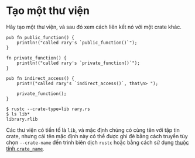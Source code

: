 # Tạo một thư viện

Hãy tạo một thư viện, và sau đó xem cách liên kết nó với một crate khác.

```rust,ignore
pub fn public_function() {
    println!("called rary's `public_function()`");
}

fn private_function() {
    println!("called rary's `private_function()`");
}

pub fn indirect_access() {
    print!("called rary's `indirect_access()`, that\n> ");

    private_function();
}
```

```shell
$ rustc --crate-type=lib rary.rs
$ ls lib*
library.rlib
```

Các thư viện có tiền tố là `lib`, và mặc định chúng có cùng tên với tập tin crate, nhưng cái tên mặc định này có thể được ghi đè bằng cách truyền tùy chọn `--crate-name` đến trình biên dịch `rustc` hoặc bằng cách sử dụng [ thuộc tính `crate_name`][crate-name].

[crate-name]: ../attribute/crate.md

